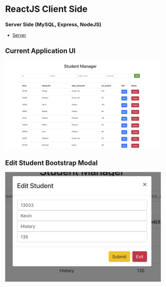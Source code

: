 # ReactJS Client Side
### Server Side (MySQL, Express, NodeJS)
 - [Server](https://github.com/kkemmere/Student-Manager-API/blob/main/READMEE.md)
 
## Current Application UI 
![React](https://github.com/kkemmere/Student-Manager-API/blob/main/images/Screen%20Shot%202022-07-24%20at%206.14.41%20PM.png)
<br/>

## Edit Student Bootstrap Modal 
![Modal](https://github.com/kkemmere/Student-Manager-API/blob/main/images/Screen%20Shot%202022-07-26%20at%204.07.29%20PM.png)
<br/>
